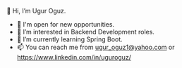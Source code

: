 👋 Hi, I’m Ugur Oguz.
- 🚀 I'm open for new opportunities.
- 👀 I’m interested in Backend Development roles.
- 🌱 I’m currently learning Spring Boot.
- 📫 You can reach me from ugur_oguz1@yahoo.com or https://www.linkedin.com/in/uguroguz/

<!---
uguroguz/uguroguz is a ✨ special ✨ repository because its `README.md` (this file) appears on your GitHub profile.
You can click the Preview link to take a look at your changes.
--->
